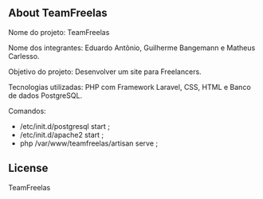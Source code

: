 ## About TeamFreelas

Nome do projeto: TeamFreelas

Nome dos integrantes: Eduardo Antônio, Guilherme Bangemann e Matheus Carlesso.

Objetivo do projeto: Desenvolver um site para Freelancers.

Tecnologias utilizadas: PHP com Framework Laravel, CSS, HTML e Banco de dados PostgreSQL.

Comandos:
- /etc/init.d/postgresql start ;
- /etc/init.d/apache2 start ;
- php /var/www/teamfreelas/artisan serve ;



## License

TeamFreelas